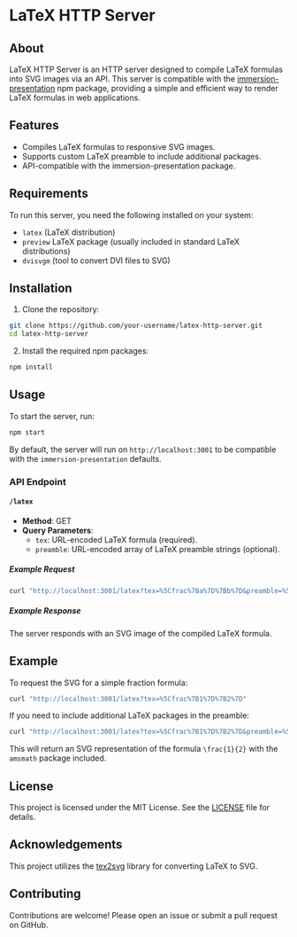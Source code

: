 # LaTeX HTTP Server

## About

LaTeX HTTP Server is an HTTP server designed to compile LaTeX formulas into SVG images via an API. This server is compatible with the [immersion-presentation](https://www.npmjs.com/package/immersion-presentation) npm package, providing a simple and efficient way to render LaTeX formulas in web applications.

## Features

- Compiles LaTeX formulas to responsive SVG images.
- Supports custom LaTeX preamble to include additional packages.
- API-compatible with the immersion-presentation package.

## Requirements

To run this server, you need the following installed on your system:

- `latex` (LaTeX distribution)
- `preview` LaTeX package (usually included in standard LaTeX distributions)
- `dvisvgm` (tool to convert DVI files to SVG)

## Installation

1. Clone the repository:

```sh
git clone https://github.com/your-username/latex-http-server.git
cd latex-http-server
```

2. Install the required npm packages:

```sh
npm install
```

## Usage

To start the server, run:

```sh
npm start
```

By default, the server will run on `http://localhost:3001` to be compatible with the `immersion-presentation` defaults.

### API Endpoint

#### `/latex`

- **Method**: GET
- **Query Parameters**:
  - `tex`: URL-encoded LaTeX formula (required).
  - `preamble`: URL-encoded array of LaTeX preamble strings (optional).

##### Example Request

```sh
curl "http://localhost:3001/latex?tex=%5Cfrac%7Ba%7D%7Bb%7D&preamble=%5Cusepackage%7Bamsmath%7D"
```

##### Example Response

The server responds with an SVG image of the compiled LaTeX formula.

## Example

To request the SVG for a simple fraction formula:

```sh
curl "http://localhost:3001/latex?tex=%5Cfrac%7B1%7D%7B2%7D"
```

If you need to include additional LaTeX packages in the preamble:

```sh
curl "http://localhost:3001/latex?tex=%5Cfrac%7B1%7D%7B2%7D&preamble=%5Cusepackage%7Bamsmath%7D"
```

This will return an SVG representation of the formula `\frac{1}{2}` with the `amsmath` package included.

## License

This project is licensed under the MIT License. See the [LICENSE](LICENSE) file for details.

## Acknowledgements

This project utilizes the [tex2svg](https://www.npmjs.com/package/tex2svg) library for converting LaTeX to SVG.

## Contributing

Contributions are welcome! Please open an issue or submit a pull request on GitHub.
